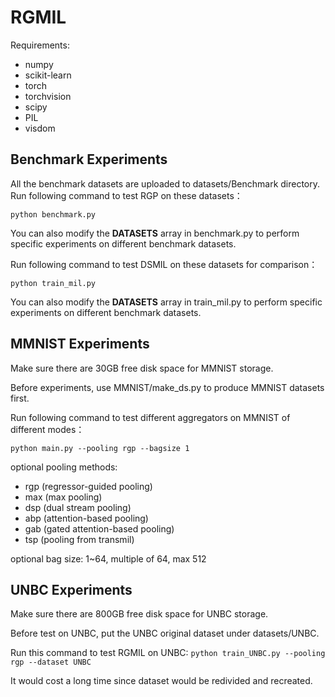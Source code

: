 
# RGMIL

Requirements:
- numpy
- scikit-learn
- torch
- torchvision
- scipy
- PIL
- visdom

## Benchmark Experiments

All the benchmark datasets are uploaded to datasets/Benchmark directory.
Run following command to test RGP on these datasets：

```python benchmark.py```

You can also modify the **DATASETS** array in benchmark.py to perform specific experiments on different benchmark datasets.

Run following command to test DSMIL on these datasets for comparison：

```python train_mil.py```

You can also modify the **DATASETS** array in train_mil.py to perform specific experiments on different benchmark datasets.


## MMNIST Experiments

Make sure there are 30GB free disk space for MMNIST storage.

Before experiments, use MMNIST/make_ds.py to produce MMNIST datasets first.

Run following command to test different aggregators on MMNIST of different modes：

```python main.py --pooling rgp --bagsize 1```

optional pooling methods:
- rgp   (regressor-guided pooling)
- max   (max pooling)
- dsp   (dual stream pooling)
- abp   (attention-based pooling)
- gab   (gated attention-based pooling)
- tsp   (pooling from transmil)


optional bag size:
1~64, multiple of 64, max 512

## UNBC Experiments

Make sure there are 800GB free disk space for UNBC storage.

Before test on UNBC, put the UNBC original dataset under datasets/UNBC.

Run this command to test RGMIL on UNBC:
```python train_UNBC.py --pooling rgp --dataset UNBC```

It would cost a long time since dataset would be redivided and recreated.





